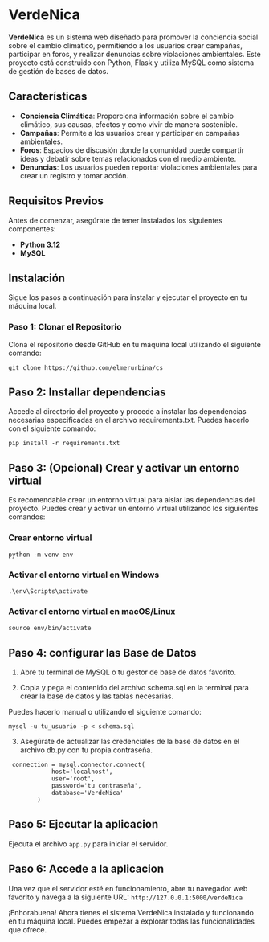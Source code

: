 # VerdeNica

**VerdeNica** es un sistema web diseñado para promover la conciencia social sobre el cambio climático, permitiendo a los usuarios crear campañas, participar en foros, y realizar denuncias sobre violaciones ambientales. Este proyecto está construido con Python, Flask y utiliza MySQL como sistema de gestión de bases de datos.

## Características

- **Conciencia Climática**: Proporciona información sobre el cambio climático, sus causas, efectos y como vivir de manera sostenible.
- **Campañas**: Permite a los usuarios crear y participar en campañas ambientales.
- **Foros**: Espacios de discusión donde la comunidad puede compartir ideas y debatir sobre temas relacionados con el medio ambiente.
- **Denuncias**: Los usuarios pueden reportar violaciones ambientales para crear un registro y tomar acción.

## Requisitos Previos

Antes de comenzar, asegúrate de tener instalados los siguientes componentes:

- **Python 3.12**
- **MySQL**

## Instalación

Sigue los pasos a continuación para instalar y ejecutar el proyecto en tu máquina local.

### Paso 1: Clonar el Repositorio

Clona el repositorio desde GitHub en tu máquina local utilizando el siguiente comando:


`git clone https://github.com/elmerurbina/cs`

## Paso 2: Installar dependencias

Accede al directorio del proyecto y procede a instalar las dependencias necesarias especificadas en el archivo requirements.txt. Puedes hacerlo con el siguiente comando:

`pip install -r requirements.txt`

## Paso 3: (Opcional) Crear y activar un entorno virtual
Es recomendable crear un entorno virtual para aislar las dependencias del proyecto. Puedes crear y activar un entorno virtual utilizando los siguientes comandos:

### Crear entorno virtual
`python -m venv env`

### Activar el entorno virtual en Windows
`.\env\Scripts\activate`

### Activar el entorno virtual en macOS/Linux
`source env/bin/activate`
## Paso 4: configurar las Base de Datos
1. Abre tu terminal de MySQL o tu gestor de base de datos favorito.

2. Copia y pega el contenido del archivo schema.sql en la terminal para crear la base de datos y las tablas necesarias.

Puedes hacerlo manual o utilizando el siguiente comando:

`mysql -u tu_usuario -p < schema.sql`

3. Asegúrate de actualizar las credenciales de la base de datos en el archivo db.py con tu propia contraseña.
```
 connection = mysql.connector.connect(
            host='localhost',
            user='root',
            password='tu contraseña',
            database='VerdeNica'
        ) 
```
## Paso 5: Ejecutar la aplicacion
Ejecuta el archivo `app.py` para iniciar el servidor.

## Paso 6: Accede a la aplicacion
Una vez que el servidor esté en funcionamiento, abre tu navegador web favorito y navega a la siguiente URL:
`http://127.0.0.1:5000/verdeNica`

¡Enhorabuena! Ahora tienes el sistema VerdeNica instalado y funcionando en tu máquina local. Puedes empezar a explorar todas las funcionalidades que ofrece.
